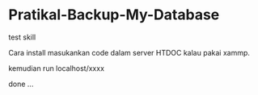 # Pratikal-Backup-My-Database
test skill

Cara install masukankan code dalam server 
HTDOC kalau pakai xammp.

kemudian run localhost/xxxx

done ...
